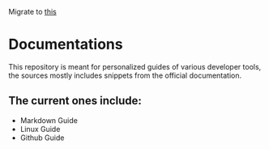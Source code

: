 Migrate to [this](https://docusaurus.io/)

# Documentations
This repository is meant for personalized guides of various developer tools, the sources mostly includes snippets from the official documentation.

## The current ones include:
- Markdown Guide
- Linux Guide
- Github Guide
